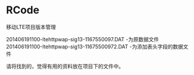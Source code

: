 RCode
=====

移动LTE项目版本管理

201406191100-ltehttpwap-sig13-1167550097.DAT  -为原数据文件
201406191100-ltehttpwap-sig13-11675500972.DAT -为添加表头字段的数据文件


请将找到的，觉得有用的资料放在项目下的文件中。
